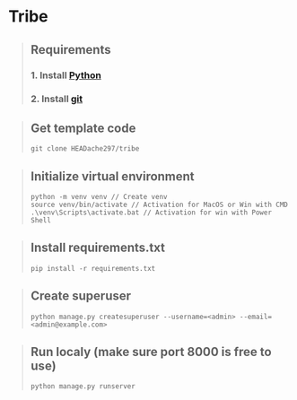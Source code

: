 # **Tribe**
> ## Requirements
> ### 1. Install [Python](https://www.python.org/downloads/)
> ### 2. Install [git](https://git-scm.com/downloads)

> ## Get template code
> ```
> git clone HEADache297/tribe
> ```

> ## Initialize virtual environment
> ```
> python -m venv venv // Create venv
> source venv/bin/activate // Activation for MacOS or Win with CMD
> .\venv\Scripts\activate.bat // Activation for win with Power Shell
> ```

> ## Install requirements.txt
> ```
> pip install -r requirements.txt
> ```

> ## Create superuser
> ```
> python manage.py createsuperuser --username=<admin> --email=<admin@example.com>
> ```

> ## Run localy (make sure port 8000 is free to use)
> ```
> python manage.py runserver
> ```